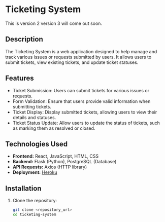 # Ticketing System
This is version 2 version 3 will come out soon.

## Description
The Ticketing System is a web application designed to help manage and track various issues or requests submitted by users. It allows users to submit tickets, view existing tickets, and update ticket statuses.

## Features
- Ticket Submission: Users can submit tickets for various issues or requests.
- Form Validation: Ensure that users provide valid information when submitting tickets.
- Ticket Display: Display submitted tickets, allowing users to view their details and statuses.
- Ticket Status Update: Allow users to update the status of tickets, such as marking them as resolved or closed.

## Technologies Used
- **Frontend:** React, JavaScript, HTML, CSS
- **Backend:** Flask (Python), PostgreSQL (Database)
- **API Requests:** Axios (HTTP library)
- **Deployment:** [Heroku](https://www.heroku.com/)

## Installation
1. Clone the repository:
   ```bash
   git clone <repository_url>
   cd ticketing-system
